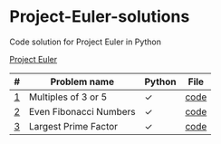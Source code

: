 # Project-Euler-solutions

Code solution for Project Euler in Python

[Project Euler](https://projecteuler.net)

| #                                       | Problem name           | Python  | File                             |
| --------------------------------------- | ---------------------- | ------- | -------------------------------- |
| [1](https://projecteuler.net/problem=1) | Multiples of 3 or 5    | &check; | [code](python_solutions/p001.py) |
| [2](https://projecteuler.net/problem=2) | Even Fibonacci Numbers | &check; | [code](python_solutions/p002.py) |
| [3](https://projecteuler.net/problem=3) | Largest Prime Factor   | &check; | [code](python_solutions/p003.py) |
